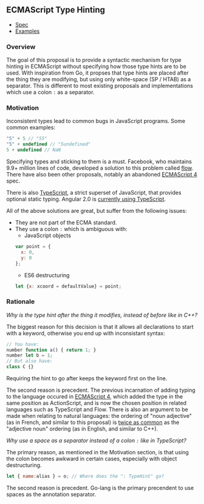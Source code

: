 ## ECMAScript Type Hinting ##

* [Spec](README.md)
* [Examples](docs/examples.md)

### Overview

The goal of this proposal is to provide a syntactic mechanism for type hinting in ECMAScript without specifying how those type hints are to be used. With inspiration from Go, it propses that type hints are placed after the thing they are modifying, but using only white-space (SP / HTAB) as a separator. This is different to most existing proposals and implementations which use a colon `:` as a separator.

### Motivation ###

Inconsistent types lead to common bugs in JavaScript programs. Some common examples:

```javascript
"5" + 5 // "55"
"5" + undefined // "5undefined"
5 + undefined // NaN
```

Specifying types and sticking to them is a must. Facebook, who maintains
9.9+ million lines of code, developed a solution to this problem called
[flow](http://flowtype.org/). There have also been other proposals, notably
an abandoned [ECMAScript 4](http://www.ecmascript.org/es4/spec/overview.pdf)
spec.

There is also [TypeScript](http://www.typescriptlang.org/), a strict superset
of JavaScript, that provides optional static typing. Angular 2.0 is
[currently using TypeScript](http://blogs.msdn.com/b/typescript/archive/2015/03/05/angular-2-0-built-on-typescript.aspx).

All of the above solutions are great, but suffer from the following issues:

- They are not part of the ECMA standard.
- They use a colon `:` which is ambiguous with:
    - JavaScript objects
    ```javascript
    var point = {
      x: 0,
      y: 0
    };
    ```
    - ES6 destructuring
    ```javascript
    let {x: xcoord = defaultValue} = point;
    ```

### Rationale

*Why is the type hint after the thing it modifies, instead of before like in C++?*

The biggest reason for this decision is that it allows all declarations to start with a keyword, otherwise you end up with inconsistant syntax:
```javascript
// You have:
number function a() { return 1; }
number let b = 1;
// But also have:
class C {}
```
Requiring the hint to go after keeps the keyword first on the line.

The second reason is precedent. The previous incarnation of adding typing to the language occured in [ECMAScript 4](http://www.ecmascript.org/es4/spec/overview.pdf), which added the type in the same position as ActionScript, and is now the chosen position in related languages such as TypeScript and Flow. There is also an argument to be made when relating to natural languages: the ordering of "noun adjective" (as in French, and similar to this proposal) is [twice as common](http://wals.info/feature/87A#2/18.0/144.8) as the "adjective noun" ordering (as in English, and similar to C++). 

*Why use a space as a separator instead of a colon `:` like in TypeScript?*

The primary reason, as mentioned in the Motivation section, is that using the colon becomes awkward in certain cases, especially with object destructuring.
```javascript
let { name:alias } = o; // Where does the ": TypeHint" go?
```

The second reason is precedent. Go-lang is the primary precendent to use spaces as the annotation separator.


